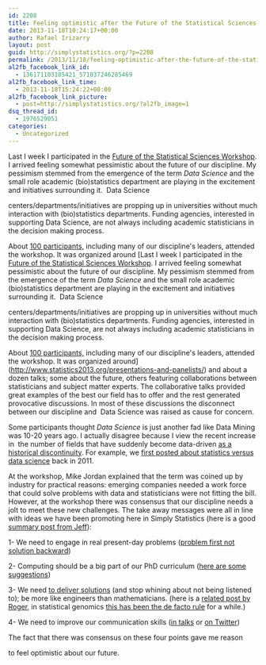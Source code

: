 ```yaml
---
id: 2208
title: Feeling optimistic after the Future of the Statistical Sciences Workshop
date: 2013-11-18T10:24:17+00:00
author: Rafael Irizarry
layout: post
guid: http://simplystatistics.org/?p=2208
permalink: /2013/11/18/feeling-optimistic-after-the-future-of-the-statistical-sciences-workshop/
al2fb_facebook_link_id:
  - 136171103105421_571037246285469
al2fb_facebook_link_time:
  - 2013-11-18T15:24:22+00:00
al2fb_facebook_link_picture:
  - post=http://simplystatistics.org/?al2fb_image=1
dsq_thread_id:
  - 1976529051
categories:
  - Uncategorized
---
```

Last I week I participated in the [Future of the Statistical Sciences Workshop](http://www.statistics2013.org/presentations-and-panelists/). I arrived feeling somewhat pessimistic about the future of our discipline. My pessimism stemmed from the emergence of the term _Data Science_ and the small role academic (bio)statistics department are playing in the excitement and initiatives surrounding it.  Data Science
  
centers/departments/<wbr />initiatives are propping up in universities without much interaction with (bio)statistics departments. Funding agencies, interested in supporting Data Science, are not always including academic statisticians in the decision making process.

About [100 participants,](http://www.statistics2013.org/workshop-invited-participants/) including many of our discipline's leaders, attended the workshop. It was organized around [Last I week I participated in the [Future of the Statistical Sciences Workshop](http://www.statistics2013.org/presentations-and-panelists/). I arrived feeling somewhat pessimistic about the future of our discipline. My pessimism stemmed from the emergence of the term _Data Science_ and the small role academic (bio)statistics department are playing in the excitement and initiatives surrounding it.  Data Science
  
centers/departments/<wbr />initiatives are propping up in universities without much interaction with (bio)statistics departments. Funding agencies, interested in supporting Data Science, are not always including academic statisticians in the decision making process.

About [100 participants,](http://www.statistics2013.org/workshop-invited-participants/) including many of our discipline's leaders, attended the workshop. It was organized around](http://www.statistics2013.org/presentations-and-panelists/) and about a dozen talks; some about the future, others featuring collaborations between statisticians and subject matter experts. The collaborative talks provided great examples of the best our field has to offer and the rest generated provocative discussions. In most of these discussions the disconnect between our discipline and  Data Science was raised as cause for concern.

Some participants thought _Data Science_ is just another fad like Data Mining was 10-20 years ago. I actually disagree because I view the recent increase in  the number of fields that have suddenly become data-driven [as a historical discontinuity](http://simplystatistics.org/2013/05/15/the-bright-future-of-applied-statistics/). For example, we [first posted about statistics versus data science](http://simplystatistics.org/2011/11/22/data-scientist-vs-statistician/) back in 2011.

At the workshop, Mike Jordan explained that the term was coined up by industry for practical reasons: emerging companies needed a work force that could solve problems with data and statisticians were not fitting the bill. However, at the workshop there was consensus that our discipline needs a jolt to meet these new challenges. The take away messages were all in line with ideas we have been promoting here in Simply Statistics (here is a good [summary post from Jeff](http://simplystatistics.org/2013/04/15/data-science-only-poses-a-threat-to-biostatistics-if-we-dont-adapt/)):

1- We need to engage in real present-day problems ([problem first not solution backward](http://simplystatistics.org/2013/05/29/what-statistics-should-do-about-big-data-problem-forward-not-solution-backward/))
  
2- Computing should be a big part of our PhD curriculum ([here are some suggestions](http://simplystatistics.org/2013/04/15/data-science-only-poses-a-threat-to-biostatistics-if-we-dont-adapt/))
  
3- We need [to deliver solutions](http://simplystatistics.org/2012/05/28/schlep-blindness-in-statistics/) (and stop whining about not being listened to); be more like engineers than mathematicians. (here is a [related post by Roger](http://simplystatistics.org/2012/06/22/statistics-and-the-science-club/), in statistical genomics [this has been the de facto rule](http://simplystatistics.org/2012/05/24/how-do-we-evaluate-statisticians-working-in-genomics/) for a while.)
  
4- We need to improve our communication skills ([in talks](http://simplystatistics.org/2012/03/05/characteristics-of-my-favorite-statistics-talks/) or [on Twitter](http://simplystatistics.org/2012/01/05/why-all-academics-should-have-professional-twitter/))

The fact that there was consensus on these four points gave me reason
  
to feel optimistic about our future.